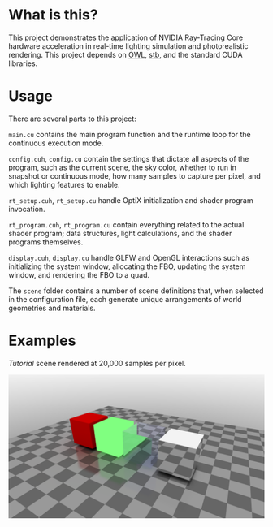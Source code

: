 # What is this?
This project demonstrates the application of NVIDIA Ray-Tracing Core hardware acceleration in real-time lighting simulation and photorealistic rendering. This project depends on [OWL](https://github.com/owl-project/owl), [stb](https://github.com/nothings/stb), and the standard CUDA libraries.

# Usage
There are several parts to this project:

`main.cu` contains the main program function and the runtime loop for the continuous execution mode.

`config.cuh`, `config.cu` contain the settings that dictate all aspects of the program, such as the current scene, the sky color, whether to run in snapshot or continuous mode, how many samples to capture per pixel, and which lighting features to enable.

`rt_setup.cuh`, `rt_setup.cu` handle OptiX initialization and shader program invocation.

`rt_program.cuh`, `rt_program.cu` contain everything related to the actual shader program; data structures, light calculations, and the shader programs themselves.

`display.cuh`, `display.cu` handle GLFW and OpenGL interactions such as initializing the system window, allocating the FBO, updating the system window, and rendering the FBO to a quad.

The `scene` folder contains a number of scene definitions that, when selected in the configuration file, each generate unique arrangements of world geometries and materials.

# Examples
*Tutorial* scene rendered at 20,000 samples per pixel.
<p align="center">
  <img src="https://github.com/osreboot/Demo-Real-Time-Lighting/blob/main/examples/exampleSceneTutorial.png" alt="Tutorial Scene">
</p>
